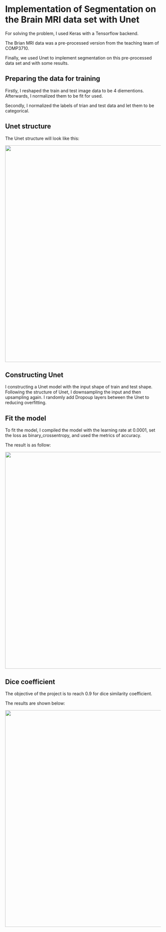 # Implementation of Segmentation on the Brain MRI data set with Unet

For solving the problem, I used Keras with a Tensorflow backend. 

The Brian MRI data was a pre-processed version from the teaching team of COMP3710.

Finally, we used Unet to implement segmentation on this pre-processed data set and with some results.


## Preparing the data for training

Firstly, I reshaped the train and test image data to be 4 diementions. Afterwards, I normalized them to be fit for used.

Secondly, I normalized the labels of trian and test data and let them to be categorical.


## Unet structure

The Unet structure will look like this:


<image width="700" src="pic/Unet.png" />

## Constructing Unet

I constructing a Unet model with the input shape of train and test shape. 
Following the structure of Unet, I downsampling the input and then upsampling again. 
I randomly add Dropoup layers between the Unet to reducing overfitting.


## Fit the model

To fit the model, I compiled the model with the learning rate at 0.0001, set the loss as binary_crossentropy, and used the metrics of accuracy.

The result is as follow:

<image width="700" src="pic/modelfit.PNG" />

## Dice coefficient

The objective of the project is to reach 0.9 for dice similarity coefficient.

The results are shown below:

<image width="700" src="pic/dice.PNG" />

